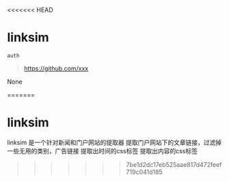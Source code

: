 <<<<<<< HEAD

# linksim

<code>auth</code>

> https://github.com/xxx

None


=======
# linksim

linksim 是一个针对新闻和门户网站的提取器
 提取门户网站下的文章链接，过滤掉一些无用的类别，广告链接
 提取出时间的css标签
 提取出内容的css标签
>>>>>>> 7be1d2dc17eb525aae817d472feef719c041d185

